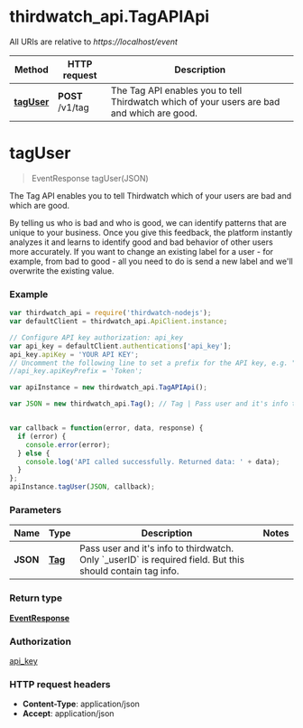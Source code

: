 # thirdwatch_api.TagAPIApi

All URIs are relative to *https://localhost/event*

Method | HTTP request | Description
------------- | ------------- | -------------
[**tagUser**](TagAPIApi.md#tagUser) | **POST** /v1/tag | The Tag API enables you to tell Thirdwatch which of your users are bad and which are good.


<a name="tagUser"></a>
# **tagUser**
> EventResponse tagUser(JSON)

The Tag API enables you to tell Thirdwatch which of your users are bad and which are good.

By telling us who is bad and who is good, we can identify patterns that are unique to your business. Once you give this feedback, the platform instantly analyzes it and learns to identify good and bad behavior of other users more accurately. If you want to change an existing label for a user - for example, from bad to good - all you need to do is send a new label and we&#39;ll overwrite the existing value. 

### Example
```javascript
var thirdwatch_api = require('thirdwatch-nodejs');
var defaultClient = thirdwatch_api.ApiClient.instance;

// Configure API key authorization: api_key
var api_key = defaultClient.authentications['api_key'];
api_key.apiKey = 'YOUR API KEY';
// Uncomment the following line to set a prefix for the API key, e.g. "Token" (defaults to null)
//api_key.apiKeyPrefix = 'Token';

var apiInstance = new thirdwatch_api.TagAPIApi();

var JSON = new thirdwatch_api.Tag(); // Tag | Pass user and it's info to thirdwatch. Only `_userID` is required field. But this should contain tag info.


var callback = function(error, data, response) {
  if (error) {
    console.error(error);
  } else {
    console.log('API called successfully. Returned data: ' + data);
  }
};
apiInstance.tagUser(JSON, callback);
```

### Parameters

Name | Type | Description  | Notes
------------- | ------------- | ------------- | -------------
 **JSON** | [**Tag**](Tag.md)| Pass user and it&#39;s info to thirdwatch. Only &#x60;_userID&#x60; is required field. But this should contain tag info. | 

### Return type

[**EventResponse**](EventResponse.md)

### Authorization

[api_key](../README.md#api_key)

### HTTP request headers

 - **Content-Type**: application/json
 - **Accept**: application/json

